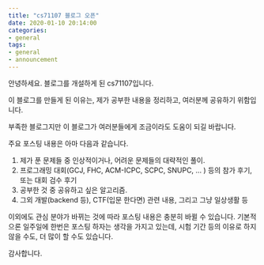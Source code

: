 ```yaml
---
title: "cs71107 블로그 오픈"
date: 2020-01-10 20:14:00
categories:
- general
tags:
- general
- announcement
---
```


안녕하세요. 블로그를 개설하게 된 cs71107입니다. 

이 블로그를 만들게 된 이유는, 제가 공부한 내용을 정리하고, 여러분께 공유하기 위함입니다.

부족한 블로그지만 이 블로그가 여러분들에게 조금이라도 도움이 되길 바랍니다.

주요 포스팅 내용은 아마 다음과 같습니다.

1. 제가 푼 문제들 중 인상적이거나, 어려운 문제들의 대략적인 풀이.
2. 프로그래밍 대회(GCJ, FHC, ACM-ICPC, SCPC, SNUPC, ... ) 등의 참가 후기, 또는 대회 검수 후기
3. 공부한 것 중 공유하고 싶은 알고리즘.
4. 그외 개발(backend 등), CTF(입문 한다면) 관련 내용, 그리고 그냥 일상생활 등

이외에도 관심 분야가 바뀌는 것에 따라 포스팅 내용은 충분히 바뀔 수 있습니다. 기본적으론 일주일에 한번은 포스팅 하자는 생각을 가지고 있는데,
시험 기간 등의 이유로 하지 않을 수도, 더 많이 할 수도 있습니다. 

감사합니다.


